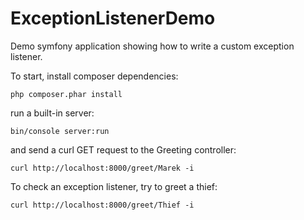 # ExceptionListenerDemo

Demo symfony application showing how to write a custom exception listener.

To start, install composer dependencies:
```
php composer.phar install
```

run a built-in server:
```
bin/console server:run
```

and send a curl GET request to the Greeting controller:
```
curl http://localhost:8000/greet/Marek -i

```

To check an exception listener, try to greet a thief:
```
curl http://localhost:8000/greet/Thief -i

```
